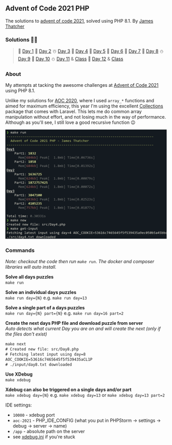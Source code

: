 ## Advent of Code 2021 PHP
The solutions to [advent of code 2021](https://adventofcode.com/2021), solved using PHP 8.1. By [James Thatcher](http://github.com/jthatch)

### Solutions 🥳🎉
> 🎄 [Day 1](/src/Day1.php) 🎅 [Day 2](/src/Day2.php) ☃️ [Day 3](/src/Day3.php) 🦌 [Day 4](/src/Day4.php) 🍪 [Day 5](/src/Day5.php)
> 🥛 [Day 6](/src/Day6.php) 🧦 [Day 7](/src/Day7.php) 🎁 [Day 8](/src/Day8.php)
> ⛄ [Day 9](/src/Day9.php) 🛐 [Day 10](/src/Day10.php) ⛄ [Day 11](/src/Day11.php) & [Class](/src/Day11/Octopus.php) 🧝 [Day 12](/src/Day12.php) & [Class](/src/Day12/Cave.php) 
### About
My attempts at tacking the awesome challenges at [Advent of Code 2021](https://adventofcode.com/2021/day/1) using PHP 8.1.

Unlike my solutions for [AOC 2020](https://github.com/jthatch/advent-of-code-php-2020), where I used `array_*` 
functions and aimed for maximum efficiency, this year I'm using the excellent 
[Collections](https://laravel.com/docs/9.x/collections) package that comes with Laravel. This lets me do common
array manipulation without effort, and not losing much in the way of performance. Although as you'll see, I still love
a good recursive function 😉

![day runner in action](/aoc-2021-jthatch-in-action.png "AOC 2021 PHP by James Thatcher")

### Commands
_Note: checkout the code then run `make run`. The docker and composer libraries will auto install._  

**Solve all days puzzles**  
`make run`

**Solve an individual days puzzles**  
`make run day={N}` e.g. `make run day=13`

**Solve a single part of a days puzzles**  
`make run day={N} part={N}` e.g. `make run day=16 part=2`

**Create the next days PHP file and download puzzle from server**  
_Auto detects what current Day you are on and will create the next (only if the files don't exist)_
```shell
make next
# Created new file: src/Day8.php
# Fetching latest input using day=8 AOC_COOKIE=53616c7465645f5f539435aCL1P
# ./input/day8.txt downloaded
```

**Use XDebug**  
`make xdebug`  

**Xdebug can also be triggered on a single days and/or part**  
`make xdebug day={N}` e.g. `make xdebug day=13` or `make xdebug day=13 part=2`

IDE settings:
- `10000` - xdebug port 
- `aoc-2021` - PHP_IDE_CONFIG (what you put in PHPStorm -> settings -> debug -> server -> name)
- `/app` - absolute path on the server  
- see [xdebug.ini](/xdebug.ini) if you're stuck